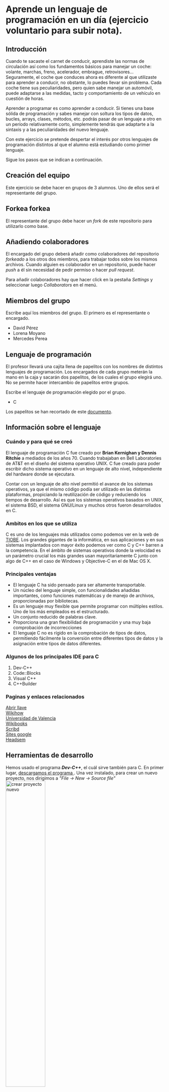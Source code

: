 # Aprende un lenguaje de programación en un día (ejercicio voluntario para subir nota).

## Introducción

Cuando te sacaste el carnet de conducir, aprendiste las normas de circulación así como los fundamentos básicos para manejar un coche: volante, marchas, freno, acelerador, embrague, retrovisores... Seguramente, el coche que conduces ahora es diferente al que utilizaste para aprender a conducir, no obstante, lo puedes llevar sin problema. Cada coche tiene sus peculiaridades, pero quien sabe manejar un automóvil, puede adaptarse a las medidas, tacto y comportamiento de un vehículo en cuestión de horas.

Aprender a programar es como aprender a conducir. Si tienes una base sólida de programación y sabes manejar con soltura los tipos de datos, bucles, arrays, clases, métodos, etc. podrás pasar de un lenguaje a otro en un período relativamente corto, simplemente tendrás que adaptarte a la sintaxis y a las peculiaridades del nuevo lenguaje.

Con este ejercicio se pretende despertar el interés por otros lenguajes de programación distintos al que el alumno está estudiando como primer lenguaje.

Sigue los pasos que se indican a continuación.

## Creación del equipo

Este ejercicio se debe hacer en grupos de 3 alumnos. Uno de ellos será el representante del grupo.

## Forkea forkea

El representante del grupo debe hacer un *fork* de este repositorio para utilizarlo como base.

## Añadiendo colaboradores

El encargado del grupo deberá añadir como colaboradores del repositorio *forkeado* a los otros dos miembros, para trabajar todos sobre los mismos archivos. Cuando alguien es colaborador en un repositorio, puede hacer *push* a él sin necesidad de pedir permiso o hacer *pull request*.

Para añadir colaboradores hay que hacer click en la pestaña *Settings* y seleccionar luego *Collaborators* en el menú.

## Miembros del grupo

Escribe aquí los miembros del grupo. El primero es el representante o encargado.

* David Pérez
* Lorena Moyano
* Mercedes Perea

## Lenguaje de programación

El profesor llevará una cajita llena de papelitos con los nombres de distintos lenguajes de programación. Los encargados de cada grupo meterán la mano en la caja y sacarán dos papelitos, de los cuales el grupo elegirá uno. No se permite hacer intercambio de papelitos entre grupos.

Escribe el lenguaje de programación elegido por el grupo.

* C

Los papelitos se han recortado de este [documento](lenguajes_de_programacion.pdf).

## Información sobre el lenguaje

<h3>Cuándo y para qué se creó </h3>

El lenguaje de programación C fue creado por <strong>Brian Kernighan y Dennis Ritchie</strong> a mediados de los años 70. Cuando trabajaban en Bell Laboratories de AT&T en el diseño del sistema operativo UNIX. C fue creado para poder escribir dicho sistema operativo en un lenguaje de alto nivel, independiente del hardware donde se ejecutara.

Contar con un lenguaje de alto nivel permitió el avance de los sistemas operativos, ya que el mismo código podía ser utilizado en las distintas plataformas, propiciando la reutilización de código y reduciendo los tiempos de desarrollo. Así es que los sistemas operativos basados en UNIX, el sistema BSD, el sistema GNU/Linux y muchos otros fueron desarrollados en C.

<h3>Ambitos en los que se utiliza</h3>

C es uno de los lenguajes más utilizados como podemos ver en la web de <a href="https://www.tiobe.com/tiobe-index/">TIOBE</a>. Los grandes gigantes de la informática, en sus aplicaciones y en sus sistemas implantados con mayor éxito podemos ver como C y C++ barren a la competencia. En el ámbito de sistemas operativos donde la velocidad es un parámetro crucial los más grandes usan mayoritariamente C junto con algo de C++ en el caso de Windows y Objective-C en el de Mac OS X.


<h3>Principales ventajas</h3>

<ul><li>El lenguaje C ha sido pensado para ser altamente transportable.</li>

<li>Un núcleo del lenguaje simple, con funcionalidades añadidas importantes, como funciones matemáticas y de manejo de archivos, proporcionadas por bibliotecas.</li>

<li>Es un lenguaje muy flexible que permite programar con múltiples estilos. Uno de los más empleados es el estructurado.</li>

<li>Un conjunto reducido de palabras clave.</li>

<li>Proporciona una gran flexibilidad de programación y una muy baja comprobación de incorrecciones</li>

<li>El lenguaje C no es rígido en la comprobación de tipos de datos, permitiendo fácilmente la conversión entre diferentes tipos de datos y la asignación entre tipos de datos diferentes.</li>
</ul>

<h3>Algunos de los principales IDE para C</h3>
<ol><li>Dev-C++</li>
  <li>Code::Blocks</li>
  <li>Visual C++</li>
  <li>C++Builder</li>
  </ol>


<h3>Paginas y enlaces relacionados</h3>

<a href="https://www.abrirllave.com/c/guia-de-uso-de-dev-c-plus-plus.php"> Abrir llave</a><br>
<a href="https://es.wikihow.com/aprender-a-programar-en-C"> Wikihow</a><br>
<a href="https://informatica.uv.es/estguia/ATD/apuntes/laboratorio/Lenguaje-C.pdf"> Universidad de Valencia </a><br>
<a href="https://es.wikibooks.org/wiki/Programaci%C3%B3n_en_C"> Wikibooks </a><br>
<a href="https://es.scribd.com/doc/141304397/Curso-de-C-para-dummies-pdf"> Scribd </a><br>
<a href="https://sites.google.com/site/lenguajecprogramacion/ventajas-y-desventajas"> Sites google </a><br>
<a href="https://www.headsem.com/mejores-ide-para-programar-en-c/"> Headsem </a><br>


## Herramientas de desarrollo

Hemos usado el programa <strong><em>Dev-C++</em></strong>, el cuál sirve también para C.
En primer lugar, <a href="http://sourceforge.net/projects/orwelldevcpp/"> descargamos el programa </a>. Una vez instalado, para crear un nuevo proyecto, nos dirigimos a <em>"File -> New -> Source file"</em><br>
<img src = "https://github.com/lorenamoyano/aprende-un-lenguaje-en-un-dia/blob/master/Captura1.PNG" alt = "crear proyecto nuevo" width="50%">
<br>
Seguidamente guardamos el proyecto para que nos "colorée" las palabras de forma automática. Debemos tener en cuanta que a la hora de guardar, debemos escoger el tipo de fichero en <strong>.c</strong>.<br>
<img src = "https://github.com/lorenamoyano/aprende-un-lenguaje-en-un-dia/blob/master/Captura2.PNG" alt="guardar un proyecto" width="50%">
<br>
A continuación, escribimos nuestro programa.<br>
<img src="https://github.com/lorenamoyano/aprende-un-lenguaje-en-un-dia/blob/master/Captura3.PNG" alt = "escribir el programa en el IDE" width = "50%"><br>
Compilamos el programa para poder ejecutarlo.<br>
<img src="https://github.com/lorenamoyano/aprende-un-lenguaje-en-un-dia/blob/master/Captura4.PNG" alt = "compilar" width="50%"><br>
Finalmente ejecutamos el código que hemos compilado y debería salirnos bien si no tenemos ningún error.<br>
<img src="https://github.com/lorenamoyano/aprende-un-lenguaje-en-un-dia/blob/master/Captura5.PNG" alt = "ejecución" width="50%"><br>


## Poniendo en práctica el lenguaje

Pon en práctica el lenguaje de programación realizando los siguientes ejercicios. Para cada uno de los ejercicios, pega el código fuente de la solución y una captura de pantalla.

### 1. ¡Hola mundo!

Realiza un programa que muestre por pantalla la frase **¡Hola mundo!**.
``` c
#include <stdio.h> //archivo de cabecera que contiene las funciones...
#include <conio.h> //para usar getch

int main() { //función principal
    printf("Hola Mundo"); //impresión del programa
    getch(); //pausa
    return 0; //le dice al sistema operativo que el programa ha finalizado correctamente
}
```
<img src = "https://github.com/lorenamoyano/aprende-un-lenguaje-en-un-dia/blob/master/Captura5.PNG" alt = piramide asteriscos width="100%">


### 2. Pirámide

Dada una altura introducida por el usuario, realiza un programa que pinte una pirámide a base de asteriscos con la altura indicada.
``` c
#include <stdio.h>
int main()
{
    int i, o, altura, k=0;
    printf("Dime la altura que quiere para su piramide: ");
    scanf("%d",&altura);
    for(i=1; i<=altura; ++i, k=0){
        for(o=1; o<=altura-i; ++o){
            printf("  ");
        }

        while(k != 2*i-1){
            printf("* ");
            ++k;
        }
        printf("\n");
    }
    return 0;
}
```
<img src = "https://github.com/lorenamoyano/aprende-un-lenguaje-en-un-dia/blob/master/Captura_piramide.PNG" alt = piramide asteriscos width="100%">

### 3. Arrays y números aleatorios

Realiza un programa que rellene un array (o una estructura similar) con 20 números enteros aleatorios entre 1 y 100 y que seguidamente los muestre por pantalla. A continuación, se deben pasar los números primos a las primeras posiciones del array y los no primos a las posiciones restantes. Muestra finalmente el array resultado.
``` c
#include <stdio.h>		//para usar printf
#include <stdlib.h>	
#include <stdbool.h>	//para poder usar boolean
int main(int argc, char *argv[]) {
		srand(time(NULL)); //va cambiando los numeros aleatorios
		int array [20];
		int arrayPrimos [20];
		int arrayNoPrimos [20];
		int contaPrimos = 0;
		int contaNoPrimos = 0;
		
		bool esPrimo;
		
		printf("ARRAY ORIGINAL\n\n");
		int i;
		for( i=0; i<20; i++) {
			array[i] = rand()%100+1; //numeros aleatorios 1-100
			printf("%4d|",array[i]);
		}
		
		printf("\n\nARRAY ORDENADO: numeros primos empezando por la izquierda,seguidos de los no primos\n\n");
		
		for( i=0; i<20; i++) {
			esPrimo=true;
			int j;
			for( j=2; j<array[i] && esPrimo; j++) {
				if(array[i]%j == 0) { //si no es primo
					esPrimo = false;
				
				}	
			}
			if(esPrimo) { //si es primo
				
				arrayPrimos[contaPrimos] = array[i]; //se guarda el primo en el array
			  contaPrimos++; //contador para el indice del array de los primos
			}
			else {
				arrayNoPrimos[contaNoPrimos] = array[i]; //se guardan los no primos en el array
				contaNoPrimos++; //contador para el indice de los no primos
			}
		
		}
		for( i=0; i<contaPrimos; i++) {
			array[i] = arrayPrimos[i]; //guardamos los primos en array original desde posicion 0
		}
		for( i=0; i<contaNoPrimos; i++) { //guardamos los no primos en array original 
			array[contaPrimos+i] = arrayNoPrimos[i]; //desde la siguiente posicion del ultimo primo
		}
		
		for( i=0; i<20; i++) {
			printf("%4d|",array[i]); //array final primos y no primos por pantalla
		}
	
	
	return 0;



}
```
<img src="https://github.com/lorenamoyano/aprende-un-lenguaje-en-un-dia/blob/master/Captura%20de%20pantalla%20(77).png" alt="numeros aleatorios y primos" width="100%">

## Presentación de resultados

Cada equipo explicará al resto de la clase lo aprendido durante la realización del ejercicio. Todos los miembros de cada equipo deben participar en la explicación. Se puede utilizar como material de base para la presentación el repositorio de GitHub.

## Recompensa

* Todos los alumnos que realicen correctamente la actividad tendrán 0'25 puntos extra en la nota del trimestre.

* Los miembros del equipo más votado ganarán un premio.

:star: Si te ha gustado este ejercicio, dale una estrellita al [repositorio original](https://github.com/LuisJoseSanchez/aprende-un-lenguaje-en-un-dia).


